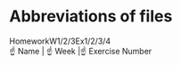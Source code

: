 # Abbreviations of files 
HomeworkW1/2/3Ex1/2/3/4                                                                                                                          
☝️ Name |  ☝️ Week  |☝️ Exercise Number
                                                                                                                                           
